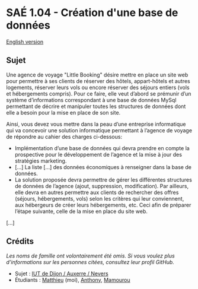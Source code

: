 # SAÉ 1.04 - Création d'une base de données

[English version](https://github.com/giroletm/uB-B1-SAE/tree/master/S1_04/README_en.md)

## Sujet

Une agence de voyage "Little Booking" désire mettre en place un site web pour permettre à ses clients de réserver des hôtels, appart-hôtels et autres logements, réserver leurs vols ou encore réserver des séjours entiers (vols et hébergements compris). Pour ce faire, elle veut d’abord se prémunir d’un système d’informations correspondant à une base de données MySql permettant de décrire et manipuler toutes les structures de données dont elle a besoin pour la mise en place de son site.

Ainsi, vous devez vous mettre dans la peau d’une entreprise informatique qui va concevoir une solution informatique permettant à l’agence de voyage de répondre au cahier des charges ci-dessous:
- Implémentation d’une base de données qui devra prendre en compte la prospective pour le développement de l’agence et la mise à jour des stratégies marketing.
- [...] La liste [...] des données économiques à renseigner dans la base de données.
- La solution proposée devra permettre de gérer les différentes structures de données de l’agence (ajout, suppression, modification). Par ailleurs, elle devra en autres permettre aux clients de rechercher des offres (séjours, hébergements, vols) selon les critères qui leur conviennent, aux hébergeurs de créer leurs hébergements, etc. Ceci afin de préparer l’étape suivante, celle de la mise en place du site web.

[...]

## Crédits

*Les noms de famille ont volontairement été omis. Si vous voulez plus d'informations sur les personnes citées, consultez leur profil GitHub.*

- Sujet : [IUT de Dijon / Auxerre / Nevers](https://iutdijon.u-bourgogne.fr/www)
- Étudiants : [Matthieu](https://github.com/giroletm) (moi), [Anthony](https://github.com/anyhony58310), [Mamourou](https://github.com/MrPikuniku)